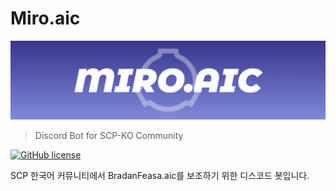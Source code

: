# Miro.aic
![](/media/header-small.png)
> Discord Bot for SCP-KO Community

[![GitHub license](https://img.shields.io/github/license/Denevola/Miro.aic?style=for-the-badge)](https://github.com/Denevola/Miro.aic)

SCP 한국어 커뮤니티에서 BradanFeasa.aic를 보조하기 위한 디스코드 봇입니다.
